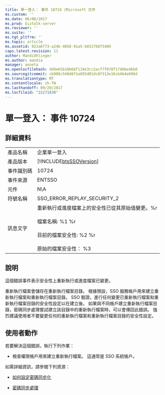 ```yaml
---
title: 單一登入： 事件 10724 |Microsoft 文件
ms.custom: ''
ms.date: 06/08/2017
ms.prod: biztalk-server
ms.reviewer: ''
ms.suite: ''
ms.tgt_pltfrm: ''
ms.topic: article
ms.assetid: 022a6f73-a24b-4058-91a5-b831f6875409
caps.latest.revision: 11
author: MandiOhlinger
ms.author: mandia
manager: anneta
ms.openlocfilehash: dd9e65b18b66f119e3cc2acf7f078f17466e46b0
ms.sourcegitcommit: cb908c540d8f1a692d01dc8f313e16cb4b4e696d
ms.translationtype: MT
ms.contentlocale: zh-TW
ms.lasthandoff: 09/20/2017
ms.locfileid: "22271830"
---
```

# <a name="single-sign-on-event-10724"></a>單一登入： 事件 10724
## <a name="details"></a>詳細資料  
  
|||  
|-|-|  
|產品名稱|企業單一登入|  
|產品版本|[!INCLUDE[btsSSOVersion](../includes/btsssoversion-md.md)]|  
|事件識別碼|10724|  
|事件來源|ENTSSO|  
|元件|N\A|  
|符號名稱|SSO_ERROR_REPLAY_SECURITY_2|  
|訊息文字|重新執行或進度檔案上的安全性已從其原始值變更。%r<br /><br /> 檔案名稱: %1 %r<br /><br /> 目前的檔案安全性: %2 %r<br /><br /> 原始的檔案安全性： %3|  
  
## <a name="explanation"></a>說明  
 這個錯誤事件表示安全性上重新執行或進度檔案已變更。  
  
 重新執行檔案會儲存在重新執行檔案目錄。 根據預設，SSO 服務帳戶用來建立重新執行檔案和重新執行檔案目錄。 SSO 驗證，進行任何變更已重新執行檔案和重新執行檔案目錄的安全性設定以在建立後。 如果與不同帳戶建立重新執行檔案目錄，密碼同步處理嘗試建立該目錄中的重新執行檔案時，可以會傳回此錯誤。 強烈建議使用者不要變更任何的重新執行檔案和重新執行檔案目錄的安全性設定。  
  
## <a name="user-action"></a>使用者動作  
 若要解決這個錯誤，執行下列作業：  
  
-   檢查權限帳戶用來建立重新執行檔案。 這通常是 SSO 系統帳戶。  
  
 如需詳細資訊，請參閱下列資源：  
  
-   [如何設定密碼同步化](../core/how-to-configure-password-synchronization.md)  
  
-   [密碼同步處理](../core/password-synchronization2.md)